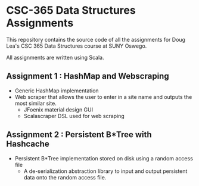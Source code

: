 # CSC-365 Data Structures Assignments

This repository contains the source code of all the assignments for Doug Lea's CSC 365 Data Structures course at SUNY Oswego.

All assignments are written using Scala.

## Assignment 1 : HashMap and Webscraping

- Generic HashMap implementation
- Web scraper that allows the user to enter in a site name and outputs the most similar site.
  - JFoenix material design GUI
  - Scalascraper DSL used for web scraping
  
## Assignment 2 : Persistent B*Tree with Hashcache

- Persistent B*Tree implementation stored on disk using a random access file
  - A de-serialization abstraction library to input and output persistent data onto the random access file.
